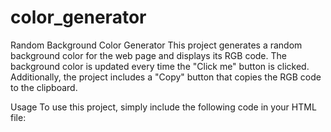 # color_generator

Random Background Color Generator
This project generates a random background color for the web page and displays its RGB code. The background color is updated every time the "Click me" button is clicked. Additionally, the project includes a "Copy" button that copies the RGB code to the clipboard.

Usage
To use this project, simply include the following code in your HTML file:

<body>
  <script defer src="path/to/main.js"></script>
</body>
